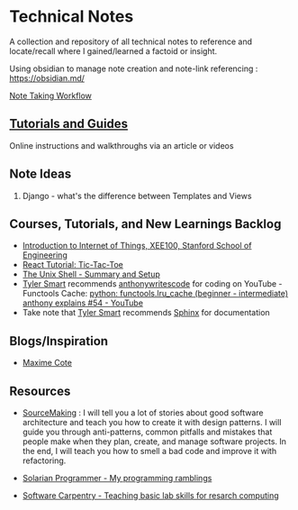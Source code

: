 # Technical Notes

A collection and repository of all technical notes to reference and locate/recall where I gained/learned a factoid or insight.

Using obsidian to manage note creation and note-link referencing : <https://obsidian.md/>

[Note Taking Workflow](_inbox/Note%20Taking%20Workflow.md)

## [Tutorials and Guides](Tutorials%20and%20Guides.md)

Online instructions and walkthroughs via an article or videos

## Note Ideas

1. Django - what's the difference between Templates and Views

## Courses, Tutorials, and New Learnings Backlog

- [Introduction to Internet of Things, XEE100, Stanford School of Engineering](https://online.stanford.edu/courses/xee100-introduction-internet-things)
- [React Tutorial: Tic-Tac-Toe](https://react.dev/learn/tutorial-tic-tac-toe)
- [The Unix Shell - Summary and Setup](https://swcarpentry.github.io/shell-novice/)
- [Tyler Smart](https://github.com/tjsmart) recommends [anthonywritescode](https://www.youtube.com/@anthonywritescode) for coding on YouTube - Functools Cache: [python: functools.lru_cache (beginner - intermediate) anthony explains #54 - YouTube](https://www.youtube.com/watch?v=K0Q5twtYxWY)
- Take note that [Tyler Smart](https://github.com/tjsmart) recommends [Sphinx](https://pypi.org/project/Sphinx/) for documentation

## Blogs/Inspiration

- [Maxime Cote](https://www.maximecote.me/)

## Resources

- [SourceMaking](https://sourcemaking.com/) : I will tell you a lot of stories about good software architecture and teach you how to create it with design patterns. I will guide you through anti-patterns, common pitfalls and mistakes that people make when they plan, create, and manage software projects. In the end, I will teach you
  how to smell a bad code and improve it with refactoring.

- [Solarian Programmer - My programming ramblings](https://solarianprogrammer.com/)
- [Software Carpentry - Teaching basic lab skills for resarch computing](https://software-carpentry.org/)
